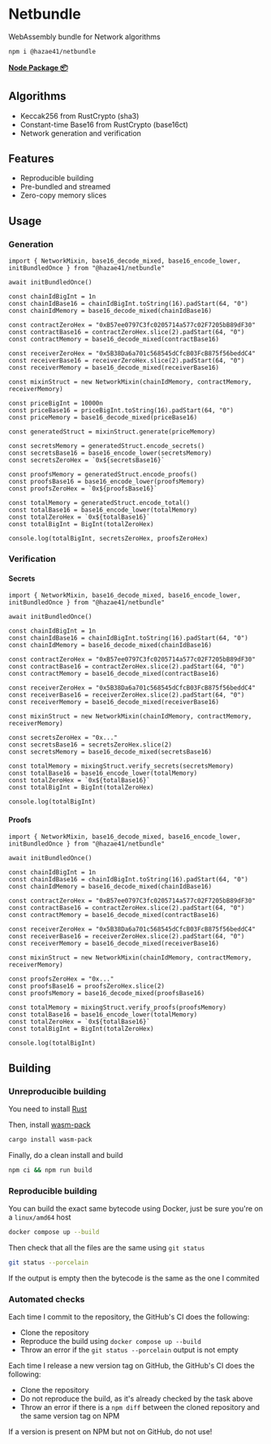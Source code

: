 # Netbundle

WebAssembly bundle for Network algorithms

```bash
npm i @hazae41/netbundle
```

[**Node Package 📦**](https://www.npmjs.com/package/@hazae41/netbundle)

## Algorithms
- Keccak256 from RustCrypto (sha3)
- Constant-time Base16 from RustCrypto  (base16ct)
- Network generation and verification

## Features
- Reproducible building
- Pre-bundled and streamed
- Zero-copy memory slices

## Usage

### Generation

```tsx
import { NetworkMixin, base16_decode_mixed, base16_encode_lower, initBundledOnce } from "@hazae41/netbundle"

await initBundledOnce()

const chainIdBigInt = 1n
const chainIdBase16 = chainIdBigInt.toString(16).padStart(64, "0")
const chainIdMemory = base16_decode_mixed(chainIdBase16)

const contractZeroHex = "0xB57ee0797C3fc0205714a577c02F7205bB89dF30"
const contractBase16 = contractZeroHex.slice(2).padStart(64, "0")
const contractMemory = base16_decode_mixed(contractBase16)

const receiverZeroHex = "0x5B38Da6a701c568545dCfcB03FcB875f56beddC4"
const receiverBase16 = receiverZeroHex.slice(2).padStart(64, "0")
const receiverMemory = base16_decode_mixed(receiverBase16)

const mixinStruct = new NetworkMixin(chainIdMemory, contractMemory, receiverMemory)

const priceBigInt = 10000n
const priceBase16 = priceBigInt.toString(16).padStart(64, "0")
const priceMemory = base16_decode_mixed(priceBase16)

const generatedStruct = mixinStruct.generate(priceMemory)

const secretsMemory = generatedStruct.encode_secrets()
const secretsBase16 = base16_encode_lower(secretsMemory)
const secretsZeroHex = `0x${secretsBase16}`

const proofsMemory = generatedStruct.encode_proofs()
const proofsBase16 = base16_encode_lower(proofsMemory)
const proofsZeroHex = `0x${proofsBase16}`

const totalMemory = generatedStruct.encode_total()
const totalBase16 = base16_encode_lower(totalMemory)
const totalZeroHex = `0x${totalBase16}`
const totalBigInt = BigInt(totalZeroHex)

console.log(totalBigInt, secretsZeroHex, proofsZeroHex)
```

### Verification

#### Secrets

```tsx
import { NetworkMixin, base16_decode_mixed, base16_encode_lower, initBundledOnce } from "@hazae41/netbundle"

await initBundledOnce()

const chainIdBigInt = 1n
const chainIdBase16 = chainIdBigInt.toString(16).padStart(64, "0")
const chainIdMemory = base16_decode_mixed(chainIdBase16)

const contractZeroHex = "0xB57ee0797C3fc0205714a577c02F7205bB89dF30"
const contractBase16 = contractZeroHex.slice(2).padStart(64, "0")
const contractMemory = base16_decode_mixed(contractBase16)

const receiverZeroHex = "0x5B38Da6a701c568545dCfcB03FcB875f56beddC4"
const receiverBase16 = receiverZeroHex.slice(2).padStart(64, "0")
const receiverMemory = base16_decode_mixed(receiverBase16)

const mixinStruct = new NetworkMixin(chainIdMemory, contractMemory, receiverMemory)

const secretsZeroHex = "0x..."
const secretsBase16 = secretsZeroHex.slice(2)
const secretsMemory = base16_decode_mixed(secretsBase16)

const totalMemory = mixingStruct.verify_secrets(secretsMemory)
const totalBase16 = base16_encode_lower(totalMemory)
const totalZeroHex = `0x${totalBase16}`
const totalBigInt = BigInt(totalZeroHex)

console.log(totalBigInt)
```

#### Proofs

```tsx
import { NetworkMixin, base16_decode_mixed, base16_encode_lower, initBundledOnce } from "@hazae41/netbundle"

await initBundledOnce()

const chainIdBigInt = 1n
const chainIdBase16 = chainIdBigInt.toString(16).padStart(64, "0")
const chainIdMemory = base16_decode_mixed(chainIdBase16)

const contractZeroHex = "0xB57ee0797C3fc0205714a577c02F7205bB89dF30"
const contractBase16 = contractZeroHex.slice(2).padStart(64, "0")
const contractMemory = base16_decode_mixed(contractBase16)

const receiverZeroHex = "0x5B38Da6a701c568545dCfcB03FcB875f56beddC4"
const receiverBase16 = receiverZeroHex.slice(2).padStart(64, "0")
const receiverMemory = base16_decode_mixed(receiverBase16)

const mixinStruct = new NetworkMixin(chainIdMemory, contractMemory, receiverMemory)

const proofsZeroHex = "0x..."
const proofsBase16 = proofsZeroHex.slice(2)
const proofsMemory = base16_decode_mixed(proofsBase16)

const totalMemory = mixingStruct.verify_proofs(proofsMemory)
const totalBase16 = base16_encode_lower(totalMemory)
const totalZeroHex = `0x${totalBase16}`
const totalBigInt = BigInt(totalZeroHex)

console.log(totalBigInt)
```

## Building

### Unreproducible building

You need to install [Rust](https://www.rust-lang.org/tools/install)

Then, install [wasm-pack](https://github.com/rustwasm/wasm-pack)

```bash
cargo install wasm-pack
```

Finally, do a clean install and build

```bash
npm ci && npm run build
```

### Reproducible building

You can build the exact same bytecode using Docker, just be sure you're on a `linux/amd64` host

```bash
docker compose up --build
```

Then check that all the files are the same using `git status`

```bash
git status --porcelain
```

If the output is empty then the bytecode is the same as the one I commited

### Automated checks

Each time I commit to the repository, the GitHub's CI does the following:
- Clone the repository
- Reproduce the build using `docker compose up --build`
- Throw an error if the `git status --porcelain` output is not empty

Each time I release a new version tag on GitHub, the GitHub's CI does the following:
- Clone the repository
- Do not reproduce the build, as it's already checked by the task above
- Throw an error if there is a `npm diff` between the cloned repository and the same version tag on NPM

If a version is present on NPM but not on GitHub, do not use!
